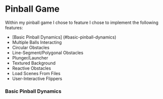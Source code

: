 # Pinball Game 
Within my pinball game I chose to feature I chose to implement the following features:
<ul>
  <li> [Basic Pinball Dynamics] (#basic-pinball-dynamics) </li>
  <li> Multiple Balls Interacting </li>
  <li> Circular Obstacles </li>
  <li> Line-Segment/Polygonal Obstacles </li>
  <li> Plunger/Launcher </li>
  <li> Textured Background </li>
  <li> Reactive Obstacles </li>
  <li> Load Scenes From Files </li>
  <li> User-Interactive Flippers </li>
</ul>

### Basic Pinball Dynamics
